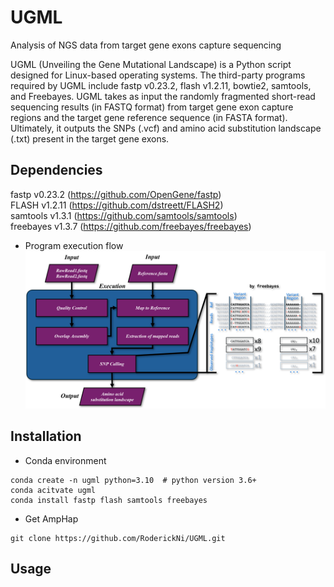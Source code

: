 # UGML
Analysis of NGS data from target gene exons capture sequencing    

UGML (Unveiling the Gene Mutational Landscape) is a Python script designed for Linux-based operating systems. The third-party programs required by UGML include fastp v0.23.2, flash v1.2.11, bowtie2, samtools, and Freebayes. UGML takes as input the randomly fragmented short-read sequencing results (in FASTQ format) from target gene exon capture regions and the target gene reference sequence (in FASTA format). Ultimately, it outputs the SNPs (.vcf) and amino acid substitution landscape (.txt) present in the target gene exons.

## Dependencies
fastp v0.23.2 (https://github.com/OpenGene/fastp)    
FLASH v1.2.11 (https://github.com/dstreett/FLASH2)    
samtools v1.3.1 (https://github.com/samtools/samtools)    
freebayes v1.3.7 (https://github.com/freebayes/freebayes)  

- Program execution flow   
![image execution flow](https://github.com/RoderickNi/UGML/blob/main/UGML_Program_execution_flow.png)

## Installation
- Conda environment    
```
conda create -n ugml python=3.10  # python version 3.6+
conda acitvate ugml
conda install fastp flash samtools freebayes
```
- Get AmpHap
```
git clone https://github.com/RoderickNi/UGML.git
```

## Usage
```

```
